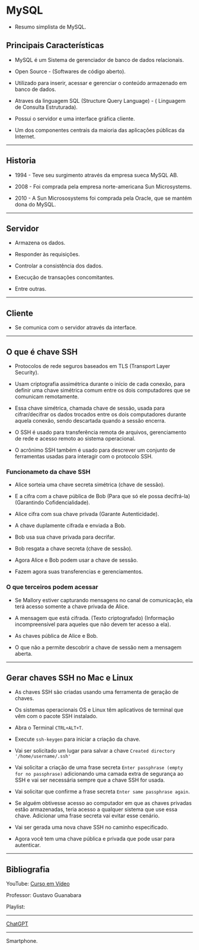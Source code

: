 # MySQL
* Resumo simplista de MySQL.

## Principais Características
* MySQL é um Sistema de gerenciador de banco de dados relacionais. 
    
* Open Source - (Softwares de código aberto).
      
* Utilizado para inserir, acessar e gerenciar o conteúdo armazenado em banco de dados.
      
* Atraves da linguagem SQL (Structure Query Language) - ( Linguagem de Consulta Estruturada).
      
* Possui o servidor e uma interface gráfica cliente.
      
* Um dos componentes centrais da maioria das aplicações públicas da Internet.
    
---
## Historia 
* 1994 - Teve seu surgimento através da empresa sueca MySQL AB.
     
* 2008 - Foi comprada pela empresa norte-americana Sun Microsystems.
     
* 2010 - A Sun Micrososystems foi comprada pela Oracle, que se mantém dona do MySQL.
      
---
## Servidor
* Armazena os dados.
     
* Responder às requisições.
     
* Controlar a consistência dos dados.
     
* Execução de transações concomitantes.
     
* Entre outras.
      
---
## Cliente
* Se comunica com o servidor através da interface.
     
---
## O que é chave SSH
* Protocolos de rede seguros baseados em TLS (Transport Layer Security).
     
* Usam criptografia assimétrica durante o início de cada conexão, para
definir uma chave simétrica comum entre os dois computadores que se comunicam remotamente.
    
* Essa chave simétrica, chamada chave de sessão, usada para cifrar/decifrar os dados trocados entre os dois computadores durante aquela conexão, sendo descartada quando a sessão encerra.
    
* O SSH é usado para transferência remota de arquivos, gerenciamento de rede e acesso remoto ao sistema operacional.
    
*  O acrônimo SSH também é usado para descrever um conjunto de ferramentas usadas para interagir com o protocolo SSH.
      
### Funcionameto da chave SSH
* Alice sorteia uma chave secreta simétrica (chave de sessão).
    
* E a cifra com a chave pública de Bob (Para que só ele possa decifrá-la) (Garantindo Cofidencialidade).
    
* Alice cifra com sua chave privada (Garante Autenticidade).
    
* A chave duplamente cifrada e enviada a Bob.
    
* Bob usa sua chave privada para decrifar.
    
* Bob resgata a chave secreta (chave de sessão).
    
* Agora Alice e Bob podem usar a chave de sessão.
    
* Fazem agora suas transferencias e gerenciamentos.

### O que terceiros  podem acessar
* Se Mallory estiver capturando mensagens no canal de comunicação, ela terá acesso somente a chave privada de Alice.
    
* A mensagem que está cifrada. (Texto criptografado) (Informação incompreensível para aqueles que não devem ter acesso a ela).
    
* As chaves pública de Alice e Bob.
    
* O que não a permite descobrir a chave de sessão nem a mensagem aberta.

---
## Gerar chaves SSH no Mac e Linux 
* As chaves SSH são criadas usando uma ferramenta de geração de chaves.
    
* Os sistemas operacionais OS e Linux têm aplicativos de terminal que vêm com o pacote SSH instalado.
    
* Abra o Terminal `CTRL+ALT+T`.
    
* Execute `ssh-keygen` para iniciar a criação da chave.
  
* Vai ser solicitado um lugar para salvar a chave `Created directory '/home/username/.ssh'`
    
* Vai solicitar a criação de uma frase secreta `Enter passphrase (empty for no passphrase)` adicionando uma camada extra de segurança ao SSH e vai ser necessária sempre que a chave SSH for usada.
    
* Vai solicitar que confirme a frase secreta `Enter same passphrase again`.
    
* Se alguém obtivesse acesso ao computador em que as chaves privadas estão armazenadas, teria  acesso a qualquer sistema que use essa chave. Adicionar uma frase secreta vai evitar esse cenário.
    
* Vai ser gerada uma nova chave SSH no caminho especificado.
    
* Agora você tem uma chave pública e privada que pode usar para autenticar.

---
## Bibliografia

YouTube: [Curso em Vídeo](https://www.youtube.com/@CursoemVideo)

Professor: Gustavo Guanabara

Playlist:

---
[ChatGPT](https://chat.openai.com/auth/login?next=/chat)

---
Smartphone.

